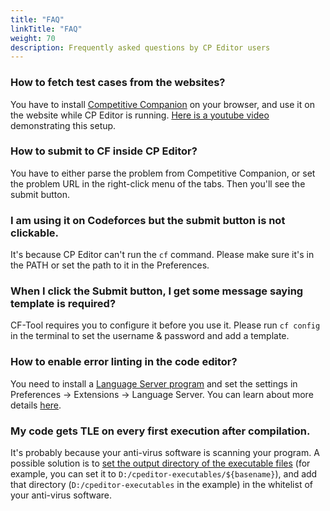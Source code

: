 ```yaml
---
title: "FAQ"
linkTitle: "FAQ"
weight: 70
description: Frequently asked questions by CP Editor users
---
```


### How to fetch test cases from the websites?

You have to install [Competitive Companion](https://github.com/jmerle/competitive-companion) on your browser, and use it on the website while CP Editor is running. [Here is a youtube video](https://youtu.be/IVx1rSqYz7c) demonstrating this setup.

### How to submit to CF inside CP Editor?

You have to either parse the problem from Competitive Companion, or set the problem URL in the right-click menu of the tabs. Then you'll see the submit button.

### I am using it on Codeforces but the submit button is not clickable.

It's because CP Editor can't run the `cf` command. Please make sure it's in the PATH or set the path to it in the Preferences.

### When I click the Submit button, I get some message saying template is required?

CF-Tool requires you to configure it before you use it. Please run `cf config` in the terminal to set the username & password and add a template.

### How to enable error linting in the code editor?

You need to install a [Language Server program](https://microsoft.github.io/language-server-protocol/implementors/servers/) and set the settings in Preferences -> Extensions -> Language Server. You can learn about more details [here](../setup/\_index.ru.md#setup-language-server).

### My code gets TLE on every first execution after compilation.

It's probably because your anti-virus software is scanning your program. A possible solution is to [set the output directory of the executable files](../preferences/language/\_index.ru.md#c-executable-file-path) (for example, you can set it to `D:/cpeditor-executables/${basename}`), and add that directory (`D:/cpeditor-executables` in the example) in the whitelist of your anti-virus software.
